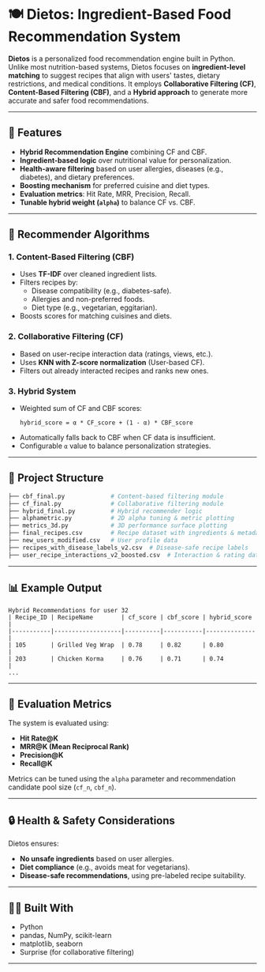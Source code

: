 
# 🍽️ Dietos: Ingredient-Based Food Recommendation System

**Dietos** is a personalized food recommendation engine built in Python. Unlike most nutrition-based systems, Dietos focuses on **ingredient-level matching** to suggest recipes that align with users' tastes, dietary restrictions, and medical conditions. It employs **Collaborative Filtering (CF)**, **Content-Based Filtering (CBF)**, and a **Hybrid approach** to generate more accurate and safer food recommendations.

---

## 📌 Features

- **Hybrid Recommendation Engine** combining CF and CBF.
- **Ingredient-based logic** over nutritional value for personalization.
- **Health-aware filtering** based on user allergies, diseases (e.g., diabetes), and dietary preferences.
- **Boosting mechanism** for preferred cuisine and diet types.
- **Evaluation metrics**: Hit Rate, MRR, Precision, Recall.
- **Tunable hybrid weight (`alpha`)** to balance CF vs. CBF.

---

## 🧠 Recommender Algorithms

### 1. Content-Based Filtering (CBF)
- Uses **TF-IDF** over cleaned ingredient lists.
- Filters recipes by:
  - Disease compatibility (e.g., diabetes-safe).
  - Allergies and non-preferred foods.
  - Diet type (e.g., vegetarian, eggitarian).
- Boosts scores for matching cuisines and diets.

### 2. Collaborative Filtering (CF)
- Based on user-recipe interaction data (ratings, views, etc.).
- Uses **KNN with Z-score normalization** (User-based CF).
- Filters out already interacted recipes and ranks new ones.

### 3. Hybrid System
- Weighted sum of CF and CBF scores:
  ```
  hybrid_score = α * CF_score + (1 - α) * CBF_score
  ```
- Automatically falls back to CBF when CF data is insufficient.
- Configurable `α` value to balance personalization strategies.

---

## 📁 Project Structure

```bash
├── cbf_final.py             # Content-based filtering module
├── cf_final.py              # Collaborative filtering module
├── hybrid_final.py          # Hybrid recommender logic
├── alphametric.py           # 2D alpha tuning & metric plotting
├── metrics_3d.py            # 3D performance surface plotting
├── final_recipes.csv        # Recipe dataset with ingredients & metadata
├── new_users_modified.csv   # User profile data
├── recipes_with_disease_labels_v2.csv  # Disease-safe recipe labels
├── user_recipe_interactions_v2_boosted.csv  # Interaction & rating data
```
---
## 📊 Example Output

```
Hybrid Recommendations for user 32
| Recipe_ID | RecipeName        | cf_score | cbf_score | hybrid_score |
|-----------|-------------------|----------|-----------|--------------|
| 105       | Grilled Veg Wrap  | 0.78     | 0.82      | 0.80         |
| 203       | Chicken Korma     | 0.76     | 0.71      | 0.74         |
...
```

---

## 🧪 Evaluation Metrics

The system is evaluated using:
- **Hit Rate@K**
- **MRR@K (Mean Reciprocal Rank)**
- **Precision@K**
- **Recall@K**

Metrics can be tuned using the `alpha` parameter and recommendation candidate pool size (`cf_n`, `cbf_n`).

---

## 🔒 Health & Safety Considerations

Dietos ensures:
- **No unsafe ingredients** based on user allergies.
- **Diet compliance** (e.g., avoids meat for vegetarians).
- **Disease-safe recommendations**, using pre-labeled recipe suitability.

---

## 👩‍💻 Built With

- Python
- pandas, NumPy, scikit-learn
- matplotlib, seaborn
- Surprise (for collaborative filtering)

---
